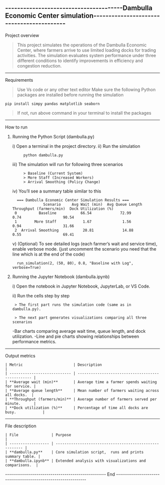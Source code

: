 ---------------------------------------Dambulla Economic Center simulation------------------------------------------
--------------------------------------------------------------------------------------------------------------------

Project overview

> This project simulates the operations of the Dambulla Economic Center, where farmers arrive to use limited loading docks for trading activities.
> The simulation evaluates system performance under three different conditions to identify improvements in efficiency and congestion reduction.

---------------------------------------------------------------------------------------------------------------------

Requirements

> Use Vs code or any other text editor
> Make sure the following Python packages are installed before running the simulation

    pip install simpy pandas matplotlib seaborn

> If not, run above command in your terminal to install the packages

---------------------------------------------------------------------------------------------------------------------

How to run

1. Running the Python Script (dambulla.py)

    i)     Open a terminal in the project directory.
    ii)    Run the simulation
            
            python dambulla.py

    iii)   The simulation will run for following three scenarios

            > Baseline (Current System)
            > More Staff (Increased Workers)
            > Arrival Smoothing (Policy Change)

    iv)    You’ll see a summary table similar to this

         === Dambulla Economic Center Simulation Results ===
                     Scenario     Avg Wait (min)  Avg Queue Length  Throughput (farmers/min)  Dock Utilization (%)
        0          Baseline           66.54             72.99                     0.74                   90.54
        1        More Staff            1.67              1.56                     0.94                   31.66
        2  Arrival Smoothing           20.81             14.88                     0.55                   69.41

    v)     (Optional) To see detailed logs (each farmer’s wait and service time), enable verbose mode. (just uncomment    the scenario you need that the line which is at the end of the code)
       
         run_simulation(2, (50, 80), 0.8, "Baseline with Log", verbose=True)


2. Running the Jupyter Notebook (dambulla.ipynb)

    i) Open the notebook in Jupyter Notebook, JupyterLab, or VS Code.

    ii) Run the cells step by step

        > The first part runs the simulation code (same as in dambulla.py).

        > The next part generates visualizations comparing all three scenarios
    -Bar charts comparing average wait time, queue length, and dock utilization.
    -Line and pie charts showing relationships between performance metrics.

----------------------------------------------------------------------------------------------------------------------

Output metrics

    | Metric                       | Description                                       |
    | ---------------------------- | ------------------------------------------------- |
    | **Average wait (min)**       | Average time a farmer spends waiting for service. |
    | **Average queue length**     | Mean number of farmers waiting across all docks.  |
    | **Throughput (farmers/min)** | Average number of farmers served per minute.      |
    | **Dock utilization (%)**     | Percentage of time all docks are busy.            |

-----------------------------------------------------------------------------------------------------------------------

File description

    | File               | Purpose                                                 |
    | ------------------ | ------------------------------------------------------- |
    | **dambulla.py**    | Core simulation script,  runs and prints summary table. |
    | **dambulla.ipynb** | Extended analysis with visualizations and comparisons.  |


--------------------------------------------------- End ---------------------------------------------------------------